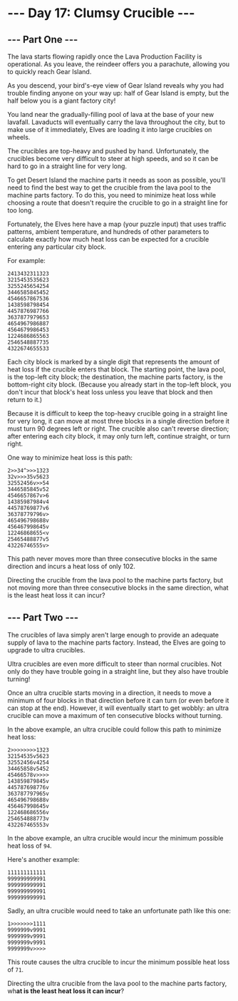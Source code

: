 # --- Day 17: Clumsy Crucible ---

## --- Part One ---

The lava starts flowing rapidly once the Lava Production Facility is operational. As you leave, the reindeer offers you a parachute, allowing you to quickly reach Gear Island.

As you descend, your bird's-eye view of Gear Island reveals why you had trouble finding anyone on your way up: half of Gear Island is empty, but the half below you is a giant factory city!

You land near the gradually-filling pool of lava at the base of your new lavafall. Lavaducts will eventually carry the lava throughout the city, but to make use of it immediately, Elves are loading it into large crucibles on wheels.

The crucibles are top-heavy and pushed by hand. Unfortunately, the crucibles become very difficult to steer at high speeds, and so it can be hard to go in a straight line for very long.

To get Desert Island the machine parts it needs as soon as possible, you'll need to find the best way to get the crucible from the lava pool to the machine parts factory. To do this, you need to minimize heat loss while choosing a route that doesn't require the crucible to go in a straight line for too long.

Fortunately, the Elves here have a map (your puzzle input) that uses traffic patterns, ambient temperature, and hundreds of other parameters to calculate exactly how much heat loss can be expected for a crucible entering any particular city block.

For example:
```
2413432311323
3215453535623
3255245654254
3446585845452
4546657867536
1438598798454
4457876987766
3637877979653
4654967986887
4564679986453
1224686865563
2546548887735
4322674655533
```
Each city block is marked by a single digit that represents the amount of heat loss if the crucible enters that block. The starting point, the lava pool, is the top-left city block; the destination, the machine parts factory, is the bottom-right city block. (Because you already start in the top-left block, you don't incur that block's heat loss unless you leave that block and then return to it.)

Because it is difficult to keep the top-heavy crucible going in a straight line for very long, it can move at most three blocks in a single direction before it must turn 90 degrees left or right. The crucible also can't reverse direction; after entering each city block, it may only turn left, continue straight, or turn right.

One way to minimize heat loss is this path:
```
2>>34^>>>1323
32v>>>35v5623
32552456v>>54
3446585845v52
4546657867v>6
14385987984v4
44578769877v6
36378779796v>
465496798688v
456467998645v
12246868655<v
25465488877v5
43226746555v>
```
This path never moves more than three consecutive blocks in the same direction and incurs a heat loss of only 102.

Directing the crucible from the lava pool to the machine parts factory, but not moving more than three consecutive blocks in the same direction, what is the least heat loss it can incur?

## --- Part Two ---

The crucibles of lava simply aren't large enough to provide an adequate supply of lava to the machine parts factory. Instead, the Elves are going to upgrade to ultra crucibles.

Ultra crucibles are even more difficult to steer than normal crucibles. Not only do they have trouble going in a straight line, but they also have trouble turning!

Once an ultra crucible starts moving in a direction, it needs to move a minimum of four blocks in that direction before it can turn (or even before it can stop at the end). However, it will eventually start to get wobbly: an ultra crucible can move a maximum of ten consecutive blocks without turning.

In the above example, an ultra crucible could follow this path to minimize heat loss:
```
2>>>>>>>>1323
32154535v5623
32552456v4254
34465858v5452
45466578v>>>>
143859879845v
445787698776v
363787797965v
465496798688v
456467998645v
122468686556v
254654888773v
432267465553v
```
In the above example, an ultra crucible would incur the minimum possible heat loss of `94`.

Here's another example:
```
111111111111
999999999991
999999999991
999999999991
999999999991
```
Sadly, an ultra crucible would need to take an unfortunate path like this one:
```
1>>>>>>>1111
9999999v9991
9999999v9991
9999999v9991
9999999v>>>>
```
This route causes the ultra crucible to incur the minimum possible heat loss of `71`.

Directing the ultra crucible from the lava pool to the machine parts factory, wh**at is the least heat loss it can incur**?

